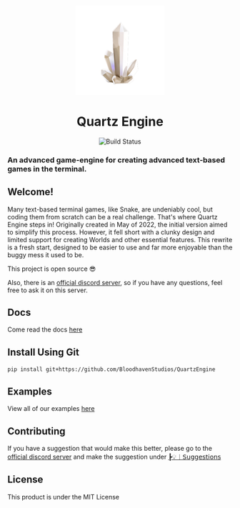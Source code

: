 <div align="center">

<img src="https://github.com/BloodhavenStudios/QuartzEngine/blob/main/logo.jpeg" width="200" alt="Quartz Engine"/>
<h1>Quartz Engine</h1>

<div>
    <img src="https://travis-ci.com/BloodhavenStudios/QuartzEngine.svg?branch=master" alt="Build Status">
</div>

</div>

<p><h3>An advanced game-engine for creating advanced text-based games in the terminal.</h3></p>

## Welcome!
Many text-based terminal games, like Snake, are undeniably cool, but coding them from scratch can be a real challenge. That's where Quartz Engine steps in! Originally created in May of 2022, the initial version aimed to simplify this process. However, it fell short with a clunky design and limited support for creating Worlds and other essential features. This rewrite is a fresh start, designed to be easier to use and far more enjoyable than the buggy mess it used to be.

This project is open source 😎

Also, there is an [official discord server](https://discord.gg/nGZ3pH5Rq3), so
if you have any questions, feel free to ask it on this server.

## Docs
Come read the docs [here](https://github.com/BloodhavenStudios/QuartzEngine/blob/main/Docs/INTRO.md)

## Install Using Git
```
pip install git+https://github.com/BloodhavenStudios/QuartzEngine
```

## Examples
View all of our examples [here](https://github.com/BloodhavenStudios/QuartzEngine/tree/main/examples)

## Contributing 
If you have a suggestion that would make this better, please go to the [official discord server](https://discord.gg/nGZ3pH5Rq3) and make the suggestion under [┣💡︱𝖲𝗎𝗀𝗀𝖾𝗌𝗍𝗂𝗈𝗇𝗌](https://discord.com/channels/751537610798923776/983132575256166460)

## License
This product is under the MIT License
